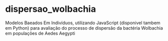 # dispersao_wolbachia

Modelos Baeados Em Indivíduos, utilizando JavaScript (disponivel tambem em Python) para avaliação do processo de dispersão da bactéria Wolbachia em populações de Aedes Aegypti
